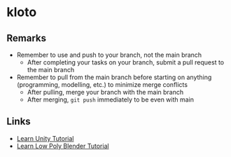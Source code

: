 # kloto

## Remarks
- Remember to use and push to your branch, not the main branch
	- After completing your tasks on your branch, submit a pull request to the main branch
- Remember to pull from the main branch before starting on anything (programming, modelling, etc.) to minimize merge conflicts
	- After pulling, merge your branch with the main branch
	- After merging, ```git push``` immediately to be even with main

## Links
- [Learn Unity Tutorial](https://youtu.be/pwZpJzpE2lQ)
- [Learn Low Poly Blender Tutorial](https://youtu.be/1jHUY3qoBu8)